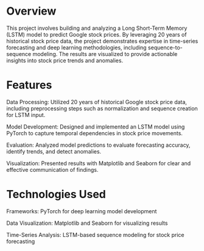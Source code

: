 # Overview

This project involves building and analyzing a Long Short-Term Memory (LSTM) model to predict Google stock prices. By leveraging 20 years of historical stock price data, the project demonstrates expertise in time-series forecasting and deep learning methodologies, including sequence-to-sequence modeling. The results are visualized to provide actionable insights into stock price trends and anomalies.

# Features

Data Processing: Utilized 20 years of historical Google stock price data, including preprocessing steps such as normalization and sequence creation for LSTM input.

Model Development: Designed and implemented an LSTM model using PyTorch to capture temporal dependencies in stock price movements.

Evaluation: Analyzed model predictions to evaluate forecasting accuracy, identify trends, and detect anomalies.

Visualization: Presented results with Matplotlib and Seaborn for clear and effective communication of findings.

# Technologies Used

Frameworks: PyTorch for deep learning model development

Data Visualization: Matplotlib and Seaborn for visualizing results

Time-Series Analysis: LSTM-based sequence modeling for stock price forecasting
